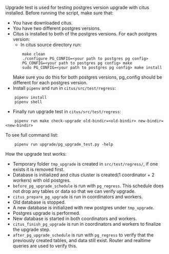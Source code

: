 Upgrade test is used for testing postgres version upgrade with citus installed.
Before running the script, make sure that:
- You have downloaded citus.
- You have two different postgres versions.
- Citus is installed to both of the postgres versions. For each postgres version:
    - In citus source directory run:
    ```
        make clean
        ./configure PG_CONFIG=<your path to postgres pg config>
        PG_CONFIG=<your path to postgres pg config> make
        sudo PG_CONFIG=<your path to postgres pg config> make install
    ```
    Make sure you do this for both postgres versions, pg_config should be different for each postgres version.
- Install `pipenv` and run in `citus/src/test/regress`:
```
    pipenv install
    pipenv shell
```

- Finally run upgrade test in `citus/src/test/regress`:
```
    pipenv run make check-upgrade old-bindir=<old-bindir> new-bindir=<new-bindir>
```

To see full command list:

```
    pipenv run upgrade/pg_upgrade_test.py -help
```


How the upgrade test works:
- Temporary folder `tmp_upgrade` is created in `src/test/regress/`, if one exists it is removed first.
- Database is initialized and citus cluster is created(1 coordinator + 2 workers) with old postgres.
- `before_pg_upgrade_schedule` is run with `pg_regress`. This schedule does not drop any tables or data so that we can verify upgrade.
- `citus_prepare_pg_upgrade` is run in coordinators and workers.
- Old database is stopped.
- A new database is initialized with new postgres under `tmp_upgrade`.
- Postgres upgrade is performed.
- New database is started in both coordinators and workers.
- `citus_finish_pg_upgrade` is run in coordinators and workers to finalize the upgrade step.
- `after_pg_upgrade_schedule` is run with `pg_regress` to verify that the previously created tables, and data still exist. Router and realtime queries are used to verify this.



